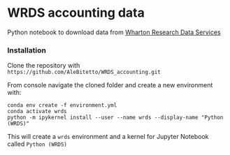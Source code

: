# WRDS accounting data
Python notebook to download data from [Wharton Research Data Services](https://wrds-www.wharton.upenn.edu/)

### Installation

Clone the repository with
`https://github.com/AleBitetto/WRDS_accounting.git`

From console navigate the cloned folder and create a new environment with:
```
conda env create -f environment.yml
conda activate wrds
python -m ipykernel install --user --name wrds --display-name "Python (WRDS)"
```
This will create a `wrds` environment and a kernel for Jupyter Notebook called `Python (WRDS)`

